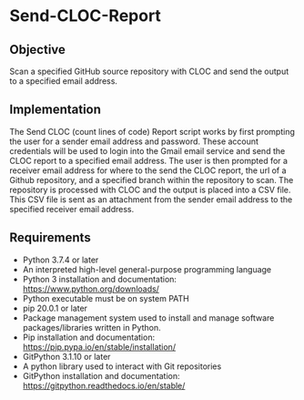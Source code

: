 # Send-CLOC-Report
## Objective
Scan a specified GitHub source repository with CLOC and send the output to a specified email address.

## Implementation
The Send CLOC (count lines of code) Report script works by first prompting the user for a sender email address and password. These account credentials will be used to login into the Gmail email service and send the CLOC report to a specified email address. 
The user is then prompted for a receiver email address for where to the send the CLOC report, the url of a Github repository, and a specified branch within the repository to scan.
The repository is processed with CLOC and the output is placed into a CSV file. This CSV file is sent as an attachment from the sender email address to the specified receiver email address.

## Requirements
 - Python 3.7.4 or later
  - An interpreted high-level general-purpose programming language
  - Python 3 installation and documentation: https://www.python.org/downloads/
  - Python executable must be on system PATH
 - pip 20.0.1 or later
  - Package management system used to install and manage software packages/libraries written in Python.
  - Pip installation and documentation: https://pip.pypa.io/en/stable/installation/
 - GitPython 3.1.10 or later 
  - A python library used to interact with Git repositories
  - GitPython installation and documentation: https://gitpython.readthedocs.io/en/stable/


